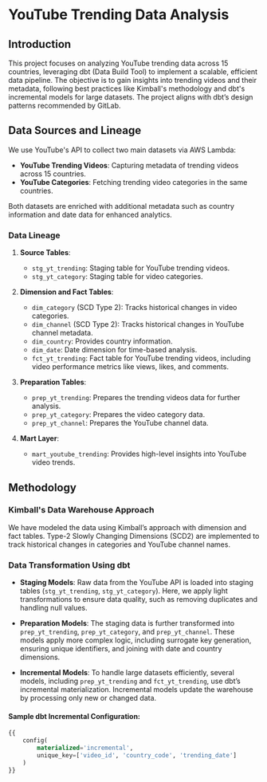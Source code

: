 # YouTube Trending Data Analysis

## Introduction
This project focuses on analyzing YouTube trending data across 15 countries, leveraging dbt (Data Build Tool) to implement a scalable, efficient data pipeline. The objective is to gain insights into trending videos and their metadata, following best practices like Kimball's methodology and dbt's incremental models for large datasets. The project aligns with dbt’s design patterns recommended by GitLab.

## Data Sources and Lineage
We use YouTube's API to collect two main datasets via AWS Lambda:

- **YouTube Trending Videos**: Capturing metadata of trending videos across 15 countries.
- **YouTube Categories**: Fetching trending video categories in the same countries.

Both datasets are enriched with additional metadata such as country information and date data for enhanced analytics.

### Data Lineage
1. **Source Tables**:
   - `stg_yt_trending`: Staging table for YouTube trending videos.
   - `stg_yt_category`: Staging table for video categories.

2. **Dimension and Fact Tables**:
   - `dim_category` (SCD Type 2): Tracks historical changes in video categories.
   - `dim_channel` (SCD Type 2): Tracks historical changes in YouTube channel metadata.
   - `dim_country`: Provides country information.
   - `dim_date`: Date dimension for time-based analysis.
   - `fct_yt_trending`: Fact table for YouTube trending videos, including video performance metrics like views, likes, and comments.

3. **Preparation Tables**:
   - `prep_yt_trending`: Prepares the trending videos data for further analysis.
   - `prep_yt_category`: Prepares the video category data.
   - `prep_yt_channel`: Prepares the YouTube channel data.

4. **Mart Layer**:
   - `mart_youtube_trending`: Provides high-level insights into YouTube video trends.

## Methodology

### Kimball's Data Warehouse Approach
We have modeled the data using Kimball’s approach with dimension and fact tables. Type-2 Slowly Changing Dimensions (SCD2) are implemented to track historical changes in categories and YouTube channel names.

### Data Transformation Using dbt
- **Staging Models**: Raw data from the YouTube API is loaded into staging tables (`stg_yt_trending`, `stg_yt_category`). Here, we apply light transformations to ensure data quality, such as removing duplicates and handling null values.

- **Preparation Models**: The staging data is further transformed into `prep_yt_trending`, `prep_yt_category`, and `prep_yt_channel`. These models apply more complex logic, including surrogate key generation, ensuring unique identifiers, and joining with date and country dimensions.

- **Incremental Models**: To handle large datasets efficiently, several models, including `prep_yt_trending` and `fct_yt_trending`, use dbt’s incremental materialization. Incremental models update the warehouse by processing only new or changed data.

#### Sample dbt Incremental Configuration:
```sql
{{
    config(
        materialized='incremental',
        unique_key=['video_id', 'country_code', 'trending_date']
    )
}}
